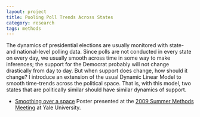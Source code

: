 ```yaml
---
layout: project
title: Pooling Poll Trends Across States
category: research
tags: methods
---
```


The dynamics of presidential elections are usually monitored with
state- and national-level polling data. Since polls are not conducted
in every state on every day, we usually smooth across time in some way
to make inferences; the support for the Democrat probably will not
change drastically from day to day. But when support does change, how
should it change? I introduce an extension of the usual Dynamic Linear
Model to smooth time-trends across the political space. That is, with
this model, two states that are politically similar should have
similar dynamics of support.


* [Smoothing over a space][poster] Poster presented at the
  [2009 Summer Methods Meeting][polmeth09] at Yale University.


[poster]: /files/papers/polls-poster.pdf
[polmeth09]: http://polmeth.wustl.edu/conferences/methods2009/index.html
